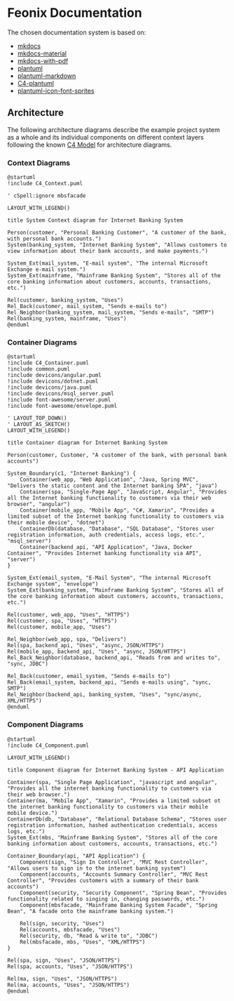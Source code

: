 # Feonix Documentation

The chosen documentation system is based on:

- [mkdocs](https://www.mkdocs.org/)
- [mkdocs-material](https://squidfunk.github.io/mkdocs-material/)
- [mkdocs-with-pdf](https://github.com/orzih/mkdocs-with-pdf)
- [plantuml](https://plantuml.com/)
- [plantuml-markdown](https://github.com/mikitex70/plantuml-markdown)
- [C4-plantuml](https://github.com/plantuml-stdlib/C4-PlantUML)
- [plantuml-icon-font-sprites](https://github.com//tupadr3/plantuml-icon-font-sprites)

## Architecture

The following architecture diagrams describe the example project system as a
whole and its individual components on different context layers following the
known [C4 Model](https://c4model.com/) for architecture diagrams.

### Context Diagrams

<!-- markdownlint-disable line-length -->
```plantuml
@startuml
!include C4_Context.puml

' cSpell:ignore mbsfacade

LAYOUT_WITH_LEGEND()

title System Context diagram for Internet Banking System

Person(customer, "Personal Banking Customer", "A customer of the bank, with personal bank accounts.")
System(banking_system, "Internet Banking System", "Allows customers to view information about their bank accounts, and make payments.")

System_Ext(mail_system, "E-mail system", "The internal Microsoft Exchange e-mail system.")
System_Ext(mainframe, "Mainframe Banking System", "Stores all of the core banking information about customers, accounts, transactions, etc.")

Rel(customer, banking_system, "Uses")
Rel_Back(customer, mail_system, "Sends e-mails to")
Rel_Neighbor(banking_system, mail_system, "Sends e-mails", "SMTP")
Rel(banking_system, mainframe, "Uses")
@enduml
```
<!-- markdownlint-enable line-length -->

### Container Diagrams

<!-- markdownlint-disable line-length -->
```plantuml
@startuml
!include C4_Container.puml
!include common.puml
!include devicons/angular.puml
!include devicons/dotnet.puml
!include devicons/java.puml
!include devicons/msql_server.puml
!include font-awesome/server.puml
!include font-awesome/envelope.puml

' LAYOUT_TOP_DOWN()
' LAYOUT_AS_SKETCH()
LAYOUT_WITH_LEGEND()

title Container diagram for Internet Banking System

Person(customer, Customer, "A customer of the bank, with personal bank accounts")

System_Boundary(c1, "Internet Banking") {
    Container(web_app, "Web Application", "Java, Spring MVC", "Delivers the static content and the Internet banking SPA", "java")
    Container(spa, "Single-Page App", "JavaScript, Angular", "Provides all the Internet banking functionality to customers via their web browser", "angular")
    Container(mobile_app, "Mobile App", "C#, Xamarin", "Provides a limited subset of the Internet banking functionality to customers via their mobile device", "dotnet")
    ContainerDb(database, "Database", "SQL Database", "Stores user registration information, auth credentials, access logs, etc.", "msql_server")
    Container(backend_api, "API Application", "Java, Docker Container", "Provides Internet banking functionality via API", "server")
}

System_Ext(email_system, "E-Mail System", "The internal Microsoft Exchange system", "envelope")
System_Ext(banking_system, "Mainframe Banking System", "Stores all of the core banking information about customers, accounts, transactions, etc.")

Rel(customer, web_app, "Uses", "HTTPS")
Rel(customer, spa, "Uses", "HTTPS")
Rel(customer, mobile_app, "Uses")

Rel_Neighbor(web_app, spa, "Delivers")
Rel(spa, backend_api, "Uses", "async, JSON/HTTPS")
Rel(mobile_app, backend_api, "Uses", "async, JSON/HTTPS")
Rel_Back_Neighbor(database, backend_api, "Reads from and writes to", "sync, JDBC")

Rel_Back(customer, email_system, "Sends e-mails to")
Rel_Back(email_system, backend_api, "Sends e-mails using", "sync, SMTP")
Rel_Neighbor(backend_api, banking_system, "Uses", "sync/async, XML/HTTPS")
@enduml
```
<!-- markdownlint-enable line-length -->

### Component Diagrams

<!-- markdownlint-disable line-length -->
```plantuml
@startuml
!include C4_Component.puml

LAYOUT_WITH_LEGEND()

title Component diagram for Internet Banking System - API Application

Container(spa, "Single Page Application", "javascript and angular", "Provides all the internet banking functionality to customers via their web browser.")
Container(ma, "Mobile App", "Xamarin", "Provides a limited subset ot the internet banking functionality to customers via their mobile mobile device.")
ContainerDb(db, "Database", "Relational Database Schema", "Stores user registration information, hashed authentication credentials, access logs, etc.")
System_Ext(mbs, "Mainframe Banking System", "Stores all of the core banking information about customers, accounts, transactions, etc.")

Container_Boundary(api, "API Application") {
    Component(sign, "Sign In Controller", "MVC Rest Controller", "Allows users to sign in to the internet banking system")
    Component(accounts, "Accounts Summary Controller", "MVC Rest Controller", "Provides customers with a summary of their bank accounts")
    Component(security, "Security Component", "Spring Bean", "Provides functionality related to singing in, changing passwords, etc.")
    Component(mbsfacade, "Mainframe Banking System Facade", "Spring Bean", "A facade onto the mainframe banking system.")

    Rel(sign, security, "Uses")
    Rel(accounts, mbsfacade, "Uses")
    Rel(security, db, "Read & write to", "JDBC")
    Rel(mbsfacade, mbs, "Uses", "XML/HTTPS")
}

Rel(spa, sign, "Uses", "JSON/HTTPS")
Rel(spa, accounts, "Uses", "JSON/HTTPS")

Rel(ma, sign, "Uses", "JSON/HTTPS")
Rel(ma, accounts, "Uses", "JSON/HTTPS")
@enduml
```
<!-- markdownlint-enable line-length -->
